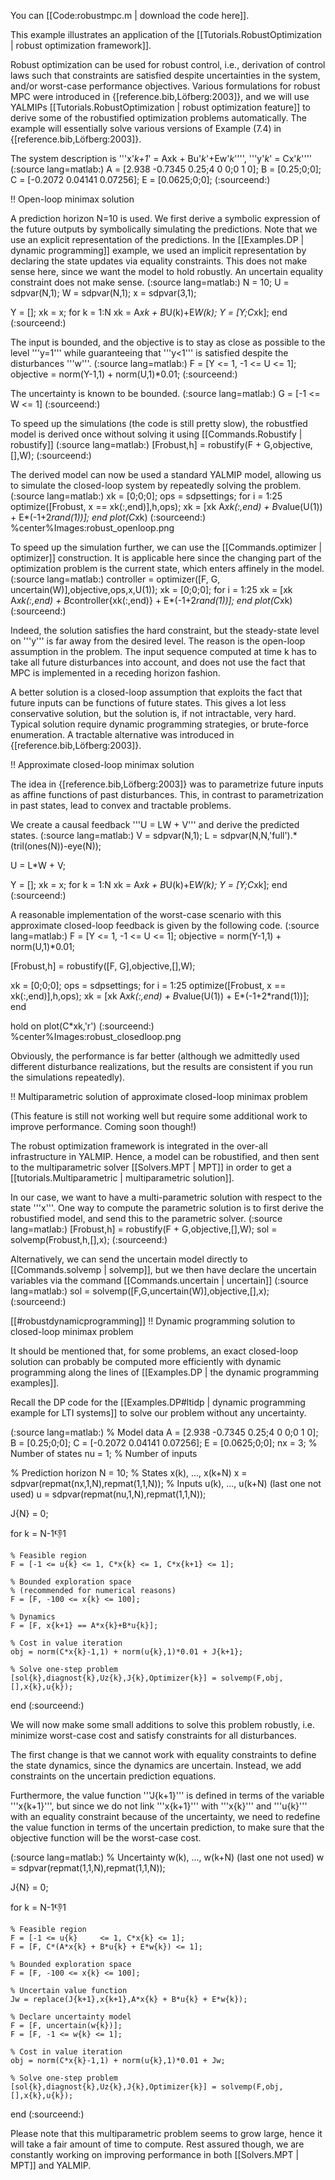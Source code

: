 
You can [[Code:robustmpc.m | download the code here]].

This example illustrates an application of the [[Tutorials.RobustOptimization | robust optimization framework]].

Robust optimization can be used for robust control, i.e., derivation of control laws such that constraints are satisfied despite uncertainties in the system, and/or worst-case performance objectives. Various formulations for robust MPC were introduced in {[reference.bib,Löfberg:2003]}, and we will use YALMIPs [[Tutorials.RobustOptimization | robust optimization feature]] to derive some of the robustified optimization problems automatically. The example will essentially solve various versions of Example (7.4) in {[reference.bib,Löfberg:2003]}.


The system description is '''x'_k+1_' = Axk + Bu'_k_'+Ew'_k_'''', '''y'_k_' = Cx'_k_''''
(:source lang=matlab:)
A = [2.938 -0.7345 0.25;4 0 0;0 1 0];
B = [0.25;0;0];
C = [-0.2072 0.04141 0.07256];
E = [0.0625;0;0];
(:sourceend:) 

!! Open-loop minimax solution

A prediction horizon N=10 is used. We first derive a symbolic expression of the future outputs by symbolically simulating the predictions. Note that we use an explicit representation of the predictions. In the [[Examples.DP | dynamic programming]] example, we used an implicit representation by declaring the state updates via equality constraints. This does not make sense here, since we want the model to hold robustly. An uncertain equality constraint does not make sense.
(:source lang=matlab:)
N = 10;
U = sdpvar(N,1);
W = sdpvar(N,1);
x = sdpvar(3,1);

Y = [];
xk = x;
for k = 1:N
 xk = A*xk + B*U(k)+E*W(k);
 Y = [Y;C*xk];
end
(:sourceend:) 


The input is bounded, and the objective is to stay as close as possible to the level '''y=1''' while guaranteeing that '''y<1''' is satisfied despite the disturbances '''w'''.
(:source lang=matlab:)
F = [Y <= 1, -1 <= U <= 1];
objective = norm(Y-1,1) + norm(U,1)*0.01;
(:sourceend:) 

The uncertainty is known to be bounded.
(:source lang=matlab:)
G = [-1 <= W <= 1]
(:sourceend:) 

To speed up the simulations (the code is still pretty slow), the robustfied model is derived once without solving it using [[Commands.Robustify | robustify]]
(:source lang=matlab:)
[Frobust,h] = robustify(F + G,objective,[],W);
(:sourceend:) 

The derived model can now be used a standard YALMIP model, allowing us to simulate the closed-loop system by repeatedly solving the problem.
(:source lang=matlab:)
xk = [0;0;0];
ops = sdpsettings;
for i = 1:25
    optimize([Frobust, x == xk(:,end)],h,ops);
    xk = [xk A*xk(:,end) + B*value(U(1)) + E*(-1+2*rand(1))];
end
plot(C*xk)
(:sourceend:) 
%center%Images:robust_openloop.png

To speed up the simulation further, we can use the [[Commands.optimizer | optimizer]] construction. It is applicable here since the changing part of the optimization problem is the current state, which enters affinely in the model.
(:source lang=matlab:)
controller = optimizer([F, G, uncertain(W)],objective,ops,x,U(1));
xk = [0;0;0];
for i = 1:25
    xk = [xk A*xk(:,end) + B*controller{xk(:,end)} + E*(-1+2*rand(1))];
end
plot(C*xk)
(:sourceend:) 


    
Indeed, the solution satisfies the hard constraint, but the steady-state level on '''y''' is far away from the desired level. The reason is the open-loop assumption in the problem. The input sequence computed at time k has to take all future disturbances into account, and does not use the fact that MPC is implemented in a receding horizon fashion.

A better solution is a closed-loop assumption that exploits the fact that future inputs can be functions of future states. This gives a lot less conservative solution, but the solution is, if not intractable, very hard. Typical solution require dynamic programming strategies, or brute-force enumeration. A tractable alternative was introduced in {[reference.bib,Löfberg:2003]}.

!! Approximate closed-loop minimax solution

The idea in {[reference.bib,Löfberg:2003]} was to parametrize future inputs as affine functions of past disturbances. This, in contrast to parametrization in past states, lead to convex and tractable problems.

We create a causal feedback '''U = LW + V''' and derive the predicted states.
(:source lang=matlab:)
V = sdpvar(N,1);
L = sdpvar(N,N,'full').*(tril(ones(N))-eye(N));

U = L*W + V;

Y = [];
xk = x;
for k = 1:N
 xk = A*xk + B*U(k)+E*W(k);
 Y = [Y;C*xk];
end
(:sourceend:) 

A reasonable implementation of the worst-case scenario with this approximate closed-loop feedback is given by the following code.
(:source lang=matlab:)
F = [Y <= 1, -1 <= U <= 1];
objective = norm(Y-1,1) + norm(U,1)*0.01;

[Frobust,h] = robustify([F, G],objective,[],W);

xk = [0;0;0];
ops = sdpsettings;
for i = 1:25
    optimize([Frobust, x == xk(:,end)],h,ops);
    xk = [xk A*xk(:,end) + B*value(U(1)) + E*(-1+2*rand(1))];
end

hold on
plot(C*xk,'r')
(:sourceend:) 
%center%Images:robust_closedloop.png

Obviously, the performance is far better (although we admittedly used different disturbance realizations, but the results are consistent if you run the simulations repeatedly).


!! Multiparametric solution of approximate closed-loop minimax problem

(This feature is still not working well but require some additional work to improve performance. Coming soon though!)

The robust optimization framework is integrated in the over-all infrastructure in YALMIP. Hence, a model can be robustified, and then sent to the multiparametric solver [[Solvers.MPT | MPT]] in order to get a [[tutorials.Multiparametric | multiparametric solution]]. 

In our case, we want to have a multi-parametric solution with respect to the state '''x'''. One way to compute the parametric solution is to first derive the robustified model, and send this to the parametric solver.
(:source lang=matlab:)
[Frobust,h] = robustify(F + G,objective,[],W);
sol = solvemp(Frobust,h,[],x);
(:sourceend:) 

Alternatively, we can send the uncertain model directly to [[Commands.solvemp | solvemp]], but we then have declare the uncertain variables via the command [[Commands.uncertain | uncertain]]
(:source lang=matlab:)
sol = solvemp([F,G,uncertain(W)],objective,[],x);
(:sourceend:) 

[[#robustdynamicprogramming]]
!! Dynamic programming solution to closed-loop minimax problem

It should be mentioned that, for some problems, an exact closed-loop solution can probably be computed more efficiently with dynamic programming along the lines of [[Examples.DP | the dynamic programming examples]].

Recall the DP code for the [[Examples.DP#ltidp | dynamic programming example for LTI systems]] to solve our problem without any uncertainty.

(:source lang=matlab:)
% Model data
A = [2.938 -0.7345 0.25;4 0 0;0 1 0];
B = [0.25;0;0];
C = [-0.2072 0.04141 0.07256];
E = [0.0625;0;0];
nx = 3; % Number of states
nu = 1; % Number of inputs

% Prediction horizon
N = 10;
% States x(k), ..., x(k+N)
x = sdpvar(repmat(nx,1,N),repmat(1,1,N));
% Inputs u(k), ..., u(k+N) (last one not used)
u = sdpvar(repmat(nu,1,N),repmat(1,1,N));

J{N} = 0;

for k = N-1:-1:1    
    
    % Feasible region
    F = [-1 <= u{k} <= 1, C*x{k} <= 1, C*x{k+1} <= 1];

    % Bounded exploration space 
    % (recommended for numerical reasons)
    F = [F, -100 <= x{k} <= 100];

    % Dynamics
    F = [F, x{k+1} == A*x{k}+B*u{k}];

    % Cost in value iteration
    obj = norm(C*x{k}-1,1) + norm(u{k},1)*0.01 + J{k+1};

    % Solve one-step problem    
    [sol{k},diagnost{k},Uz{k},J{k},Optimizer{k}] = solvemp(F,obj,[],x{k},u{k});
end
(:sourceend:)

We will now make some small additions to solve this problem robustly, i.e. minimize worst-case cost and satisfy constraints for all disturbances.

The first change is that we cannot work with equality constraints to define the state dynamics, since the dynamics are uncertain. Instead, we add constraints on the uncertain prediction equations.

Furthermore, the value function '''J{k+1}''' is defined in terms of the variable '''x{k+1}''', but since we do not link '''x{k+1}''' with '''x{k}''' and '''u{k}''' with an equality constraint because of the uncertainty, we need to redefine the value function in terms of the uncertain prediction, to make sure that the objective function will be the worst-case cost.

(:source lang=matlab:)
% Uncertainty w(k), ..., w(k+N) (last one not used)
w = sdpvar(repmat(1,1,N),repmat(1,1,N));

J{N} = 0;

for k = N-1:-1:1    
    
    % Feasible region
    F = [-1 <= u{k}     <= 1, C*x{k} <= 1];
    F = [F, C*(A*x{k} + B*u{k} + E*w{k}) <= 1];

    % Bounded exploration space
    F = [F, -100 <= x{k} <= 100];

    % Uncertain value function
    Jw = replace(J{k+1},x{k+1},A*x{k} + B*u{k} + E*w{k});

    % Declare uncertainty model
    F = [F, uncertain(w{k})];
    F = [F, -1 <= w{k} <= 1];

    % Cost in value iteration 
    obj = norm(C*x{k}-1,1) + norm(u{k},1)*0.01 + Jw;

    % Solve one-step problem    
    [sol{k},diagnost{k},Uz{k},J{k},Optimizer{k}] = solvemp(F,obj,[],x{k},u{k});
end
(:sourceend:)

Please note that this multiparametric problem seems to grow large, hence it will take a fair amount of time to compute. Rest assured though, we are constantly working on improving performance in both [[Solvers.MPT | MPT]] and YALMIP.
